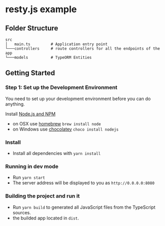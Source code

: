 # resty.js example

## Folder Structure 

```
src
│   main.ts         # Application entry point
└───controllers     # route controllers for all the endpoints of the app
└───models          # TypeORM Entities

```

## Getting Started

### Step 1: Set up the Development Environment

You need to set up your development environment before you can do anything.

Install [Node.js and NPM](https://nodejs.org/en/download/)

- on OSX use [homebrew](http://brew.sh) `brew install node`
- on Windows use [chocolatey](https://chocolatey.org/) `choco install nodejs`

### Install

- Install all dependencies with `yarn install`

### Running in dev mode

- Run `yarn start` 
- The server address will be displayed to you as `http://0.0.0.0:8080`

### Building the project and run it

- Run `yarn build` to generated all JavaScript files from the TypeScript sources.
- the builded app located in `dist`.
